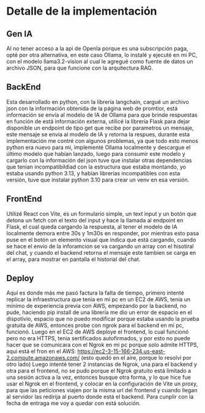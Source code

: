 # Detalle de la implementación
## Gen IA
Al no tener acceso a la api de OpenIa porque es una subscripción paga, opté por otra alternativa, en este caso Ollama, lo instalé y ejecuté en mi PC, con el modelo llama3.2-vision al cual le agregué como fuente de datos un archivo JSON, para que funcione con la arquitectura RAG.
## BackEnd
Esta desarrollado en python, con la librería langchain, cargué un archivo json con la información obtenida de la página web de promtior, está información se envía al modelo de IA de Ollama para que brinde respuestas en función de está información externa, utilicé la librería Flask para dejar disponible un endpoint de tipo get que recibe por parametros un mensaje, este mensaje se envia al modelo de IA y retorna la respues, durante esta implementación me contré con algunos problemas, ya que todo esto menos python era nuevo para mi, implementé Ollama localmente y descargue el último modelo que habían lanzado, luego para consumir este modelo y cargarlo con la información del json tuve que instalar otras dependencias que tenian incompatibildiad con la estructura que estaba montando, yo estaba usando python 3.13, y habían librerías incompatibles con esta versión, tuve que instalar python 3.10 para crear un venv en esa versión.
## FrontEnd
Utilizé React con Vite, es un formulario simple, un text input y un botón que detona un fetch con el texto del input y hace la llamada al endpoint en Flask, el cual queda cargando la respuesta, al tener el modelo de IA localmente demora entre 30s y 1m30s en responder, por mientras esto pasa puse en el botón un elemento visual que indica que está cargando, cuando se hace el envio de la inforamcion se va cargando un array con el hisotiral del chat, y cuando el backend retorna el mensaje este tambien se carga en el array, para mostrar en pantalla el historial del chat.
## Deploy
Aquí es donde más me pasó factura la falta de tiempo, primero intenté replicar la infraestructura que tenia en mi pc en un EC2 de AWS, tenía un mínimo de experiencia previa con AWS, empezando por la backend, no pude, haciendo pip install de una librería me dio un error de espacio en el dispotivio, espacio que no puedo modificar porque estaba usando la prueba gratuita de AWS, entonces probe con ngrok para el backend en mi pc, funcionó. Luego en el EC2 de AWS deploye el frontend, lo cual funcionó pero no era HTTPS, tenia sertificados autofirmados, y por esto no puede hacer que se comunicara con el Ngrok en mi pc porque solo admite HTTPS, aqui está el fron en el AWS: https://ec2-3-15-166-234.us-east-2.compute.amazonaws.com/ (esto quedó en el aire, porque lo resolví por otro lado)
Luego intenté tener 2 instancias de Ngrok, una para el backend y otra para el frontend, no se pudo porque el Ngrok gratuito está limitado a una sesión activa a la vez, entonces busque otra forma, y lo que hice fue usar el Ngrok en el frontend, y colocar en la configuración de Vite un proxy, para que las peticiones viajen por la misma url del frontend y cuando llegan al servidor las redirija al puerto donde está el backend. Para cunplir con la fecha de entraga me voy a quedar con está solución.